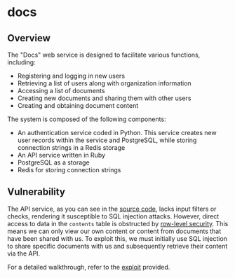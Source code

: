 # docs

## Overview

The "Docs" web service is designed to facilitate various functions, including:
- Registering and logging in new users
- Retrieving a list of users along with organization information
- Accessing a list of documents
- Creating new documents and sharing them with other users
- Creating and obtaining document content

The system is composed of the following components:
- An authentication service coded in Python. This service creates new user records within the service and PostgreSQL, while storing connection strings in a Redis storage
- An API service written in Ruby
- PostgreSQL as a storage
- Redis for storing connection strings

## Vulnerability

The API service, as you can see in the [source code](../../services/docs/api/api.rb), lacks input filters or checks, rendering it susceptible to SQL injection attacks. However, direct access to data in the `contents` table is obstructed by [row-level security](https://www.postgresql.org/docs/current/ddl-rowsecurity.html). This means we can only view our own content or content from documents that have been shared with us. To exploit this, we must initially use SQL injection to share specific documents with us and subsequently retrieve their content via the API.

For a detailed walkthrough, refer to the [exploit](../../sploits/docs/sploit.py) provided.
